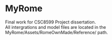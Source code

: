 # MyRome
Final work for CSC8599 Project dissertation.  
All intergrations and model files are located in the MyRome/Assets/RomeOwnMade/Reference/ path.
